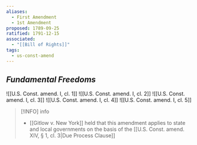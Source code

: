 ```yaml
---
aliases:
  - First Amendment
  - 1st Amendment
proposed: 1789-09-25
ratified: 1791-12-15
associated:
  - "[[Bill of Rights]]"
tags:
  - us-const-amend
---
```

## *Fundamental Freedoms*

![[U.S. Const. amend. I, cl. 1]]
![[U.S. Const. amend. I, cl. 2]]
![[U.S. Const. amend. I, cl. 3]]
![[U.S. Const. amend. I, cl. 4]]
![[U.S. Const. amend. I, cl. 5]]

> [!INFO] info
> - [[Gitlow v. New York]] held that this amendment applies to state and local governments on the basis of the [[U.S. Const. amend. XIV, § 1, cl. 3|Due Process Clause]]
